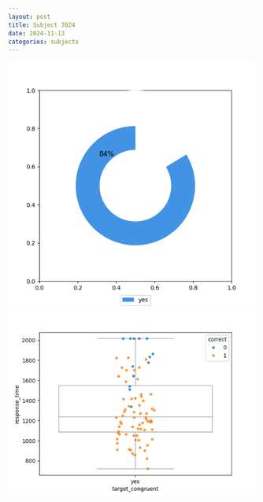 ```yaml
---
layout: post
title: Subject 7024
date: 2024-11-13
categories: subjects
---
```


![](data/7024/run-8/7024_accuracy_target_congruence.png)
![](data/7024/run-8/7024_rt_congruence.png)
